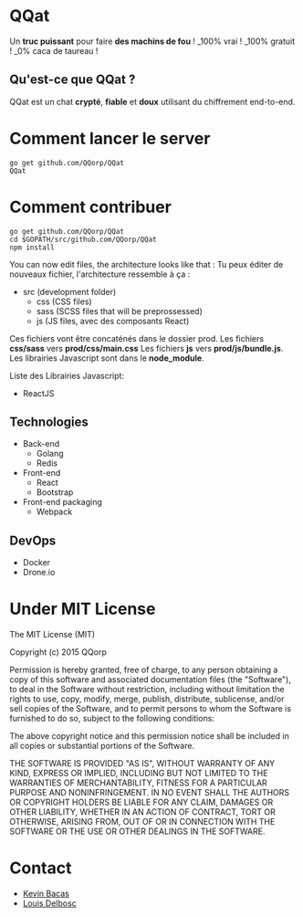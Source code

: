 # QQat
Un **truc puissant** pour faire **des machins de fou** ! _100% vrai ! _100% gratuit ! _0% caca de taureau !

## Qu'est-ce que QQat ?
QQat est un chat **crypté**, **fiable** et **doux** utilisant du chiffrement end-to-end.

# Comment lancer le server 
```shell
go get github.com/QQorp/QQat
QQat
```

# Comment contribuer
```shell
go get github.com/QQorp/QQat
cd $GOPATH/src/github.com/QQorp/QQat
npm install
```
You can now edit files, the architecture looks like that :
Tu peux éditer de nouveaux fichier, l'architecture ressemble à ça :
- src (development folder)
  - css (CSS files)
  - sass (SCSS files that will be preprossessed)
  - js (JS files, avec des composants React)

Ces fichiers vont être concaténés dans le dossier prod. Les fichiers **css/sass** vers **prod/css/main.css**
Les fichiers **js** vers **prod/js/bundle.js**.
Les librairies Javascript sont dans le **node_module**.

Liste des Librairies Javascript:
- ReactJS

## Technologies
- Back-end
  - Golang
  - Redis
- Front-end
  - React
  - Bootstrap
- Front-end packaging
  - Webpack

## DevOps
- Docker
- Drone.io

# Under MIT License
The MIT License (MIT)

Copyright (c) 2015 QQorp

Permission is hereby granted, free of charge, to any person obtaining a copy of this software and associated documentation files (the "Software"), to deal in the Software without restriction, including without limitation the rights to use, copy, modify, merge, publish, distribute, sublicense, and/or sell copies of the Software, and to permit persons to whom the Software is furnished to do so, subject to the following conditions:

The above copyright notice and this permission notice shall be included in all copies or substantial portions of the Software.

THE SOFTWARE IS PROVIDED "AS IS", WITHOUT WARRANTY OF ANY KIND, EXPRESS OR IMPLIED, INCLUDING BUT NOT LIMITED TO THE WARRANTIES OF MERCHANTABILITY, FITNESS FOR A PARTICULAR PURPOSE AND NONINFRINGEMENT. IN NO EVENT SHALL THE AUTHORS OR COPYRIGHT HOLDERS BE LIABLE FOR ANY CLAIM, DAMAGES OR OTHER LIABILITY, WHETHER IN AN ACTION OF CONTRACT, TORT OR OTHERWISE, ARISING FROM, OUT OF OR IN CONNECTION WITH THE SOFTWARE OR THE USE OR OTHER DEALINGS IN THE SOFTWARE.

# Contact
- [Kevin Bacas](https://github.com/KevinBacas)
- [Louis Delbosc](https://github.com/LouisDelbosc)
